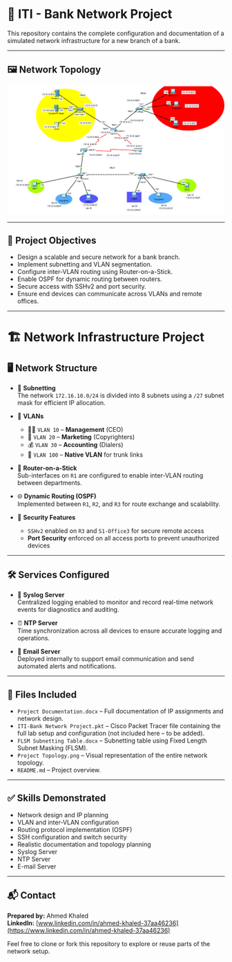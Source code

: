 # 🏦 ITI - Bank Network Project

This repository contains the complete configuration and documentation of a simulated network infrastructure for a new branch of a bank.

---

## 🖼️ Network Topology

![Project Topology](https://github.com/AhmedKhaledElshahat/ITI-Bank-Network-Project/blob/master/ITI%20CCNA.png)


---

## 🔧 Project Objectives

- Design a scalable and secure network for a bank branch.
- Implement subnetting and VLAN segmentation.
- Configure inter-VLAN routing using Router-on-a-Stick.
- Enable OSPF for dynamic routing between routers.
- Secure access with SSHv2 and port security.
- Ensure end devices can communicate across VLANs and remote offices.

---

# 🏗️ Network Infrastructure Project

## 🖥️ Network Structure

- 🧮 **Subnetting**  
  The network `172.16.10.0/24` is divided into 8 subnets using a `/27` subnet mask for efficient IP allocation.

- 🧾 **VLANs**  
  - 🧑‍💼 `VLAN 10` – **Management** (CEO)  
  - 💼 `VLAN 20` – **Marketing** (Copyrighters)  
  - 💰 `VLAN 30` – **Accounting** (Dialers)  
  - 🔗 `VLAN 100` – **Native VLAN** for trunk links

- 🚦 **Router-on-a-Stick**  
  Sub-interfaces on `R1` are configured to enable inter-VLAN routing between departments.

- 🌐 **Dynamic Routing (OSPF)**  
  Implemented between `R1`, `R2`, and `R3` for route exchange and scalability.

- 🔐 **Security Features**  
  - `SSHv2` enabled on `R3` and `S1-Office3` for secure remote access  
  - **Port Security** enforced on all access ports to prevent unauthorized devices

---

## 🛠️ Services Configured

- 📝 **Syslog Server**  
  Centralized logging enabled to monitor and record real-time network events for diagnostics and auditing.

- ⏰ **NTP Server**  
  Time synchronization across all devices to ensure accurate logging and operations.

- 📧 **Email Server**  
  Deployed internally to support email communication and send automated alerts and notifications.


---

## 📁 Files Included

- `Project Documentation.docx` – Full documentation of IP assignments and network design.
- `ITI-Bank Network Project.pkt` – Cisco Packet Tracer file containing the full lab setup and configuration (not included here – to be added).
- `FLSM Subnetting Table.docx` – Subnetting table using Fixed Length Subnet Masking (FLSM).
- `Project Topology.png` – Visual representation of the entire network topology.
- `README.md` – Project overview.

---

## ✅ Skills Demonstrated

- Network design and IP planning
- VLAN and inter-VLAN configuration
- Routing protocol implementation (OSPF)
- SSH configuration and switch security
- Realistic documentation and topology planning
-  Syslog Server
-  NTP Server
-  E-mail Server

---

## 📬 Contact

**Prepared by:** Ahmed Khaled  
**LinkedIn:** [www.linkedin.com/in/ahmed-khaled-37aa46236](https://www.linkedin.com/in/ahmed-khaled-37aa46236)

Feel free to clone or fork this repository to explore or reuse parts of the network setup.
